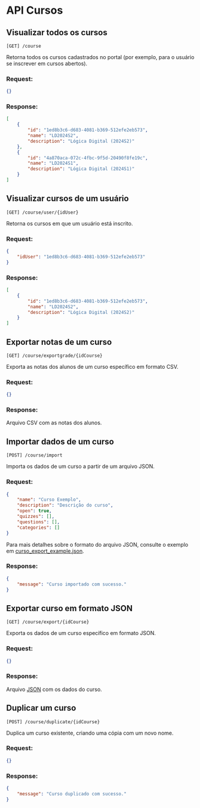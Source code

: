 # API Cursos

## Visualizar todos os cursos
    [GET] /course

Retorna todos os cursos cadastrados no portal (por exemplo, para o usuário se inscrever em cursos abertos).

### Request:
```json
{}
```

### Response:
```json
[
    {
        "id": "1ed8b3c6-d683-4081-b369-512efe2eb573",
        "name": "LD2024S2", 
        "description": "Lógica Digital (2024S2)"
    },
    {
        "id": "4a870aca-072c-4fbc-9f5d-20490f8fe19c",
        "name": "LD2024S1", 
        "description": "Lógica Digital (2024S1)"
    }
]
```

## Visualizar cursos de um usuário
    [GET] /course/user/{idUser}

Retorna os cursos em que um usuário está inscrito.

### Request:
```json
{
    "idUser": "1ed8b3c6-d683-4081-b369-512efe2eb573"
}
```

### Response:
```json
[
    {
        "id": "1ed8b3c6-d683-4081-b369-512efe2eb573",
        "name": "LD2024S2", 
        "description": "Lógica Digital (2024S2)"
    }
]
```

## Exportar notas de um curso
    [GET] /course/exportgrade/{idCourse}

Exporta as notas dos alunos de um curso específico em formato CSV.

### Request:
```json
{}
```

### Response:
Arquivo CSV com as notas dos alunos.

## Importar dados de um curso
    [POST] /course/import

Importa os dados de um curso a partir de um arquivo JSON.

### Request:
```json
{
    "name": "Curso Exemplo",
    "description": "Descrição do curso",
    "open": true,
    "quizzes": [],
    "questions": [],
    "categories": []
}
```

Para mais detalhes sobre o formato do arquivo JSON, consulte o exemplo em [curso_export_example.json](../curso_export_example.json).

### Response:
```json
{
    "message": "Curso importado com sucesso."
}
```

## Exportar curso em formato JSON
    [GET] /course/export/{idCourse}

Exporta os dados de um curso específico em formato JSON.

### Request:
```json
{}
```

### Response:
Arquivo [JSON](../curso_export_example.json) com os dados do curso.

## Duplicar um curso
    [POST] /course/duplicate/{idCourse}

Duplica um curso existente, criando uma cópia com um novo nome.

### Request:
```json
{}
```

### Response:
```json
{
    "message": "Curso duplicado com sucesso."
}
```